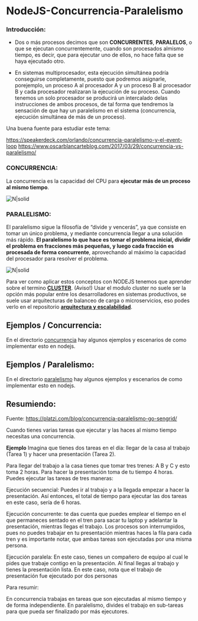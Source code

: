 # NodeJS-Concurrencia-Paralelismo

### Introducción:
- Dos o más procesos decimos que son **CONCURRENTES**, **PARALELOS**, o que se ejecutan concurrentemente, cuando son procesados almismo tiempo, es decir, que para ejecutar uno de ellos, no hace falta que se haya ejecutado otro.

- En sistemas multiprocesador, esta ejecución simultánea podría conseguirse completamente, puesto que podremos asignarle, porejemplo, un proceso A al procesador A y un proceso B al procesador B y cada procesador realizaran la ejecución de su proceso.
Cuando tenemos un solo procesador se producirá un intercalado delas instrucciones de ambos procesos, de tal forma que tendremos la sensación de que hay un paralelismo en el sistema (concurrencia, ejecución simultánea de más de un proceso).

Una buena fuente para estudiar este tema:

https://speakerdeck.com/orlando/concurrencia-paralelismo-y-el-event-loop
https://www.oscarblancarteblog.com/2017/03/29/concurrencia-vs-paralelismo/

### CONCURRENCIA:
La concurrencia es la capacidad del CPU para **ejecutar más de un proceso al mismo tiempo**.

![N|solid](https://www.oscarblancarteblog.com/wp-content/uploads/2017/03/1-1.png)

### PARALELISMO:
El paralelismo sigue la filosofía de “divide y vencerás”, ya que consiste en tomar un único problema, y mediante concurrencia llegar a una solución más rápido. **El paralelismo lo que hace es tomar el problema inicial, dividir el problema en fracciones más pequeñas, y luego cada fracción es procesada de forma concurrente**, aprovechando al máximo la capacidad del procesador para resolver el problema.

![N|solid](https://www.oscarblancarteblog.com/wp-content/uploads/2017/03/2.png)


Para ver como aplicar estos conceptos con NODEJS tenemos que aprender sobre el termino **[CLUSTER]**.
(Aviso!) Usar el modulo cluster no suele ser la opción más popular entre los desarrolladores en sistemas productivos, se suele usar arquitecturas de balanceo de carga o microservicios, eso podes verlo en el repositorio **[arquitectura y escalabilidad]**.

[CLUSTER]:https://github.com/damiancipolat/NodeJS-Concurrencia-Paralelismo/tree/master/cluster
[arquitectura y escalabilidad]:https://github.com/damiancipolat/NodeJS-Arquitectura-Escalabilidad

## Ejemplos / Concurrencia:
En el directorio [concurrencia] hay algunos ejemplos y escenarios de como implementar esto en nodejs.

[concurrencia]:https://github.com/damiancipolat/NodeJS-Concurrencia-Paralelismo/tree/master/concurrencia

## Ejemplos / Paralelismo:
En el directorio [paralelismo] hay algunos ejemplos y escenarios de como implementar esto en nodejs.

[paralelismo]:https://github.com/damiancipolat/NodeJS-Concurrencia-Paralelismo/tree/master/paralelismo

## Resumiendo:
Fuente: https://platzi.com/blog/concurrencia-paralelismo-go-sengrid/

Cuando tienes varias tareas que ejecutar y las haces al mismo tiempo necesitas una concurrencia.

**Ejemplo**
Imagina que tienes dos tareas en el día: llegar de la casa al trabajo (Tarea 1) y hacer una presentación (Tarea 2).

Para llegar del trabajo a la casa tienes que tomar tres trenes: A B y C y esto toma 2 horas.
Para hacer la presentación toma de tu tiempo 4 horas.
Puedes ejecutar las tareas de tres maneras:

Ejecución secuencial: Puedes ir al trabajo y a la llegada empezar a hacer la presentación. Así entonces, el total de tiempo para ejecutar las dos tareas en este caso, sería de 6 horas.

Ejecución concurrente: te das cuenta que puedes emplear el tiempo en el que permaneces sentado en el tren para sacar tu laptop y adelantar la presentación, mientras llegas el trabajo. Los procesos son interrumpidos, pues no puedes trabajar en tu presentación mientras haces la fila para cada tren y es importante notar, que ambas tareas son ejecutadas por una misma persona.

Ejecución paralela: En este caso, tienes un compañero de equipo al cual le pides que trabaje contigo en la presentación. Al final llegas al trabajo y tienes la presentación lista. En este caso, nota que el trabajo de presentación fue ejecutado por dos personas

Para resumir:

En concurrencia trabajas en tareas que son ejecutadas al mismo tiempo y de forma independiente.
En paralelismo, divides el trabajo en sub-tareas para que pueda ser finalizado por más ejecutores.
